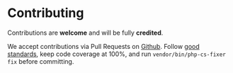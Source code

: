 # Contributing

Contributions are **welcome** and will be fully **credited**.

We accept contributions via Pull Requests on [Github](https://github.com/omines/datatables-bundle). Follow
[good standards](http://www.phptherightway.com/), keep code coverage at 100%, and run `vendor/bin/php-cs-fixer fix`
before committing.
